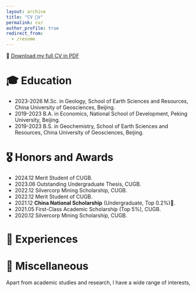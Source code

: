 ```yaml
---
layout: archive
title: "CV 💁‍♀️"
permalink: cv/
author_profile: true
redirect_from:
  - /resume
---
```


📄 [Download my full CV in PDF](../files/CV_updated_2025_03.pdf)

# 🎓 Education
- 2023-2026 M.Sc. in Geology, School of Earth Sciences and Resources, China University of Geosciences, Beijing.
- 2019-2023 B.A. in Economics, National School of Development, Peking University, Beijing.
- 2019-2023 B.S. in Geochemistry, School of Earth Sciences and Resources, China University of Geosciences, Beijing.

# 🎖 Honors and Awards 
- 2024.12 Merit Student of CUGB.
- 2023.06 Outstanding Undergraduate Thesis, CUGB.
- 2022.12 Silvercorp Mining Scholarship, CUGB.
- 2022.12 Merit Student of CUGB.
- 2021.12 **China National Scholarship** (Undergraduate, Top 0.2%)🏅.
- 2021.05 First-Class Academic Scholarship (Top 5%), CUGB.
- 2020.12 Silvercorp Mining Scholarship, CUGB.


# 💼 Experiences

# 🎨 Miscellaneous

Apart from academic studies and research, I have a wide range of interests, 
